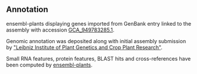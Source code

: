 **Annotation**
----------

ensembl-plants displaying genes imported from GenBank entry linked to the assembly with accession [GCA\_949783285.1](http://www.ebi.ac.uk/ena/data/view/GCA_949783285.1).

Genomic annotation was deposited along with initial assembly submission by ["Leibniz Institute of Plant Genetics and Crop Plant Research"](URL_GOES_HERE).

Small RNA features, protein features, BLAST hits and cross-references have been
computed by [ensembl-plants](https://plants.ensembl.org/info/genome/annotation/index.html).
